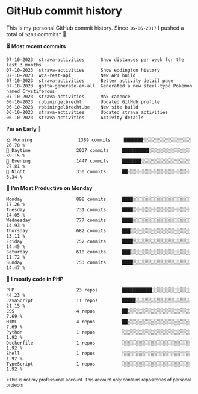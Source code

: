 # GitHub commit history
This is my personal GitHub commit history. Since <!--START_SECTION:first-commit-date-->`16-06-2017`<!--END_SECTION:first-commit-date--> I pushed a total of <!--START_SECTION:total-commit-count-->`5203`<!--END_SECTION:total-commit-count--> commits* 🎉.

<!--START_SECTION:most-recent-commits-->
**⏳ Most recent commits**
                                        
```text
07-10-2023  strava-activities      Show distances per week for the last 3 months
07-10-2023  strava-activities      Show eddington history
07-10-2023  wca-rest-api           New API build
07-10-2023  strava-activities      Better activity detail page
07-10-2023  gotta-generate-em-all  Generated a new steel-type Pokémon named Crystiferous
07-10-2023  strava-activities      Max cadence
06-10-2023  robiningelbrecht       Updated GitHub profile
06-10-2023  robiningelbrecht.be    New site build
06-10-2023  strava-activities      Updated strava activities
06-10-2023  strava-activities      Activity details
```
<!--END_SECTION:most-recent-commits-->  

<!--START_SECTION:commits-per-day-time-->
**I&#039;m an Early 🐤**

```text
🌞 Morning                 1389 commits     ███████░░░░░░░░░░░░░░░░░░   26.70 %
🌆 Daytime                 2037 commits     ██████████░░░░░░░░░░░░░░░   39.15 %
🌃 Evening                 1447 commits     ███████░░░░░░░░░░░░░░░░░░   27.81 %
🌙 Night                   330 commits      ██░░░░░░░░░░░░░░░░░░░░░░░   6.34 %
```
<!--END_SECTION:commits-per-day-time-->  

<!--START_SECTION:commits-per-weekday-->
**📅 I&#039;m Most Productive on Monday**

```text
Monday                    898 commits      ████░░░░░░░░░░░░░░░░░░░░░   17.26 %
Tuesday                   731 commits      ████░░░░░░░░░░░░░░░░░░░░░   14.05 %
Wednesday                 777 commits      ████░░░░░░░░░░░░░░░░░░░░░   14.93 %
Thursday                  682 commits      ███░░░░░░░░░░░░░░░░░░░░░░   13.11 %
Friday                    752 commits      ████░░░░░░░░░░░░░░░░░░░░░   14.45 %
Saturday                  610 commits      ███░░░░░░░░░░░░░░░░░░░░░░   11.72 %
Sunday                    753 commits      ████░░░░░░░░░░░░░░░░░░░░░   14.47 %
```
<!--END_SECTION:commits-per-weekday-->  

<!--START_SECTION:repos-per-language-->
**💬 I mostly code in PHP**

```text
PHP                       23 repos         ███████████░░░░░░░░░░░░░░   44.23 %
JavaScript                11 repos         █████░░░░░░░░░░░░░░░░░░░░   21.15 %
CSS                       4 repos          ██░░░░░░░░░░░░░░░░░░░░░░░   7.69 %
HTML                      4 repos          ██░░░░░░░░░░░░░░░░░░░░░░░   7.69 %
Python                    1 repos          ░░░░░░░░░░░░░░░░░░░░░░░░░   1.92 %
Dockerfile                1 repos          ░░░░░░░░░░░░░░░░░░░░░░░░░   1.92 %
Shell                     1 repos          ░░░░░░░░░░░░░░░░░░░░░░░░░   1.92 %
TypeScript                1 repos          ░░░░░░░░░░░░░░░░░░░░░░░░░   1.92 %
```
<!--END_SECTION:repos-per-language-->  

<sub>*This is not my professional account. This account only contains repositories of personal projects</sub>
